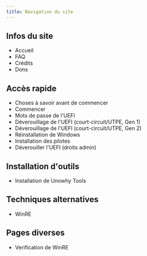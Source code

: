```yaml
---
title: Navigation du site
---
```


## Infos du site

+ <router-link to="/">Accueil</router-link>
+ <router-link to="/faq">FAQ</router-link>
+ <router-link to="/credits">Crédits</router-link>
+ <router-link to="/donations">Dons</router-link>

## Accès rapide

+ <router-link to="/things-to-know">Choses à savoir avant de commencer</router-link>
+ <router-link to="/get-started">Commencer</router-link>
+ <router-link to="/uefi-passwords">Mots de passe de l'UEFI</router-link>
+ <router-link to="/short-circuit">Déverouillage de l'UEFI (court-circuit/UTPE, Gen 1)</router-link>
+ <router-link to="/short-circuit-(gen2)">Déverouillage de l'UEFI (court-circuit/UTPE, Gen 2)</router-link>
+ <router-link to="/windows-reinstall">Réinstallation de Windows</router-link>
+ <router-link to="/install-drivers">Installation des pilotes</router-link>
+ <router-link to="/unlock-uefi">Déverouiller l'UEFI (droits admin)</router-link>

## Installation d'outils

+ <router-link to="/install-unowhy-tools">Installation de Unowhy Tools</router-link>

## Techniques alternatives

+ <router-link to="/winre">WinRE</router-link>

## Pages diverses

+ <router-link to="/winre-verification">Verification de WinRE</router-link>